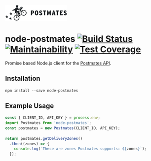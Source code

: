 <img src="postmates_logo_horiz_black.png" width="200px" alt="Postmates Logo" />

# node-postmates [![Build Status](https://travis-ci.org/alexleventer/node-postmates.svg?branch=master)](https://travis-ci.org/alexleventer/node-postmates) [![Maintainability](https://api.codeclimate.com/v1/badges/f5504e000019ed2ff1cb/maintainability)](https://codeclimate.com/github/alexleventer/node-postmates/maintainability) [![Test Coverage](https://api.codeclimate.com/v1/badges/f5504e000019ed2ff1cb/test_coverage)](https://codeclimate.com/github/alexleventer/node-postmates/test_coverage)

Promise based Node.js client for the [Postmates API](https://postmates.com/developer/).

## Installation
`npm install --save node-postmates`

## Example Usage

```javascript
const { CLIENT_ID, API_KEY } = process.env;
import Postmates from 'node-postmates';
const postmates = new Postmates(CLIENT_ID, API_KEY);

return postmates.getDeliveryZones()
  .then((zones) => {
    console.log(`These are zones Postmates supports: ${zones}`);
  });
```
